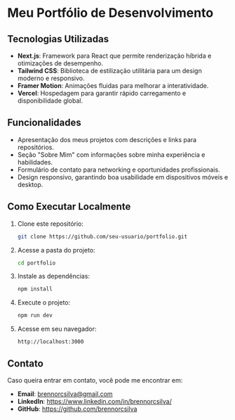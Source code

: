 # Meu Portfólio de Desenvolvimento

## Tecnologias Utilizadas
- **Next.js**: Framework para React que permite renderização híbrida e otimizações de desempenho.
- **Tailwind CSS**: Biblioteca de estilização utilitária para um design moderno e responsivo.
- **Framer Motion**: Animações fluidas para melhorar a interatividade.
- **Vercel**: Hospedagem para garantir rápido carregamento e disponibilidade global.

## Funcionalidades
- Apresentação dos meus projetos com descrições e links para repositórios.
- Seção "Sobre Mim" com informações sobre minha experiência e habilidades.
- Formulário de contato para networking e oportunidades profissionais.
- Design responsivo, garantindo boa usabilidade em dispositivos móveis e desktop.

## Como Executar Localmente
1. Clone este repositório:
   ```bash
   git clone https://github.com/seu-usuario/portfolio.git
   ```
2. Acesse a pasta do projeto:
   ```bash
   cd portfolio
   ```
3. Instale as dependências:
   ```bash
   npm install
   ```
4. Execute o projeto:
   ```bash
   npm run dev
   ```
5. Acesse em seu navegador:
   ```
   http://localhost:3000
   ```


## Contato
Caso queira entrar em contato, você pode me encontrar em:
- **Email**: brennorcsilva@gmail.com
- **LinkedIn**: https://www.linkedin.com/in/brennorcsilva/
- **GitHub**: https://github.com/brennorcsilva

